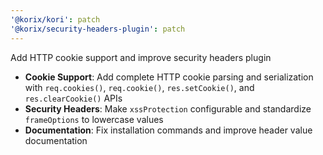 ```yaml
---
'@korix/kori': patch
'@korix/security-headers-plugin': patch
---
```


Add HTTP cookie support and improve security headers plugin

- **Cookie Support**: Add complete HTTP cookie parsing and serialization with `req.cookies()`, `req.cookie()`, `res.setCookie()`, and `res.clearCookie()` APIs
- **Security Headers**: Make `xssProtection` configurable and standardize `frameOptions` to lowercase values
- **Documentation**: Fix installation commands and improve header value documentation
